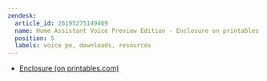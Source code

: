 ```yaml
---
zendesk:
  article_id: 26195275149469
  name: Home Assistant Voice Preview Edition - Enclosure on printables
  position: 5
  labels: voice pe, downloads, resources
---
```


- [Enclosure (on printables.com)](https://www.printables.com/model/1110526)